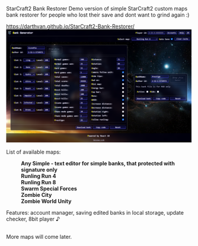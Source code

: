 StarCraft2 Bank Restorer
Demo version of simple StarCraft2 custom maps bank restorer for people who lost their save and dont want to grind again :)

https://darthvan.github.io/StarCraft2-Bank-Restorer/<br/>
<img src="./img.png" alt="img.png" width="500" />

List of available maps:<br/><b>
<dl>
 <dd>
  Any Simple - text editor for simple banks, that protected with signature only<br/>
  Runling Run 4<br/>
  Runling Run 8<br/>
  Swarm Special Forces<br/>
  Zombie City<br/>
  Zombie World Unity<br/>
 </dd>
</dl></b>

Features: account manager, saving edited banks in local storage, update checker, 8bit player ♪

<br/>More maps will come later.